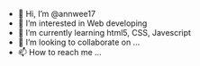 - 👋 Hi, I’m @annwee17
- 👀 I’m interested in Web developing
- 🌱 I’m currently learning html5, CSS, Javescript
- 💞️ I’m looking to collaborate on ...
- 📫 How to reach me ...

<!---
annwee17/annwee17 is a ✨ special ✨ repository because its `README.md` (this file) appears on your GitHub profile.
You can click the Preview link to take a look at your changes.
--->
